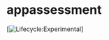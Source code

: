 # appassessment

[![Lifecycle:Experimental](https://img.shields.io/badge/Lifecycle-Experimental-339999)]
